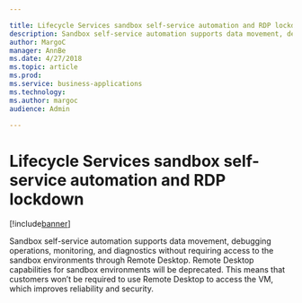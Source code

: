 ```yaml
---

title: Lifecycle Services sandbox self-service automation and RDP lockdown
description: Sandbox self-service automation supports data movement, debugging operations, monitoring, and diagnostics without requiring access to the sandbox environments through Remote Desktop.
author: MargoC
manager: AnnBe
ms.date: 4/27/2018
ms.topic: article
ms.prod: 
ms.service: business-applications
ms.technology: 
ms.author: margoc
audience: Admin

---
```

#  Lifecycle Services sandbox self-service automation and RDP lockdown




[!include[banner](../../../includes/banner.md)]

Sandbox self-service automation supports data movement, debugging operations,
monitoring, and diagnostics without requiring access to the sandbox environments
through Remote Desktop. Remote Desktop capabilities for sandbox environments
will be deprecated. This means that customers won’t be required to use Remote
Desktop to access the VM, which improves reliability and security.


